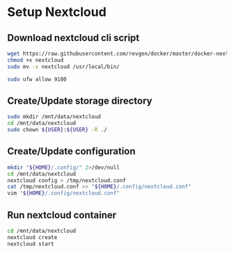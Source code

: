 # Setup Nextcloud

## Download nextcloud cli script
```bash
wget https://raw.githubusercontent.com/revgen/docker/master/docker-nextcloud/nextcloud
chmod +x nextcloud
sudo mv -v nextcloud /usr/local/bin/

sudo ufw allow 9180
```

## Create/Update storage directory
```bash
sudo mkdir /mnt/data/nextcloud
cd /mnt/data/nextcloud
sudo chown ${USER}:${USER} -R ./
```

## Create/Update configuration
```bash
mkdir "${HOME}/.config/" 2>/dev/null
cd /mnt/data/nextcloud
nextcloud config > /tmp/nextcloud.conf
cat /tmp/nextcloud.conf >> "${HOME}/.config/nextcloud.conf"
vim "${HOME}/.config/nextcloud.conf"
```

## Run nextcloud container
```bash
cd /mnt/data/nextcloud
nextcloud create
nextcloud start
```
